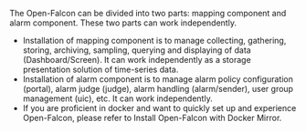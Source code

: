 The Open-Falcon can be divided into two parts: mapping component and alarm component. These two parts can work independently.

* Installation of mapping component is to manage collecting, gathering, storing, archiving, sampling, querying and displaying of data (Dashboard/Screen). It can work independently as a storage presentation solution of time-series data.
* Installation of alarm component is to manage alarm policy configuration (portal), alarm judge (judge), alarm handling (alarm/sender), user group management (uic), etc. It can work independently.
* If you are proficient in docker and want to quickly set up and experience Open-Falcon, please refer to Install Open-Falcon with Docker Mirror.

